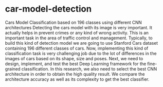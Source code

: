 # car-model-detection
Cars Model Classification based on 196 classes using different CNN architectures
Detecting the cars model with its image is very important. It actually helps in prevent crimes or any kind of wrong activity. This is an important task in the area of traffic control and management. Typically, to build this kind of detection model we are going to use Stanford Cars dataset containing 196 different classes of cars. Now, implementing this kind of classification task is very challenging job due to the lot of differences in the images of cars based on its shape, size and poses. Next, we need to design, implement, and test the best Deep Learning framework for the fine-grained classification. In this research, we also need to select the best CNN architecture in order to obtain the high quality result. We compare the architecture accuracy as well as its complexity to get the best classifier.

